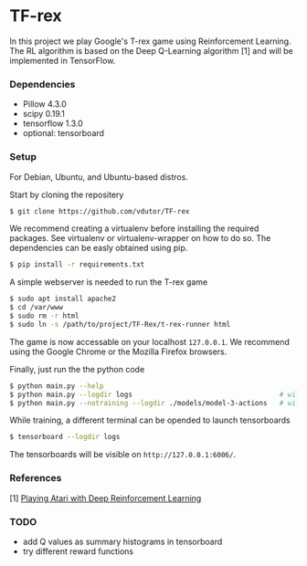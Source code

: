 # TF-rex
In this project we play Google's T-rex game using Reinforcement Learning.
The RL algorithm is based on the Deep Q-Learning algorithm [1] and will be implemented in TensorFlow.

### Dependencies
 - Pillow 4.3.0
 - scipy 0.19.1
 - tensorflow 1.3.0
 - optional: tensorboard


### Setup

For Debian, Ubuntu, and Ubuntu-based distros.

Start by cloning the repositery
```sh
$ git clone https://github.com/vdutor/TF-rex
```

We recommend creating a virtualenv before installing the required packages. See virtualenv or virtualenv-wrapper on how to do so.
The dependencies can be easly obtained using pip.
```sh
$ pip install -r requirements.txt
```

A simple webserver is needed to run the T-rex game
```sh
$ sudo apt install apache2
$ cd /var/www
$ sudo rm -r html
$ sudo ln -s /path/to/project/TF-Rex/t-rex-runner html
```
The game is now accessable on your localhost `127.0.0.1`. We recommend using the Google Chrome or the Mozilla Firefox browsers.

Finally, just run the the python code
```sh
$ python main.py --help
$ python main.py --logdir logs                                    # will train a model
$ python main.py --notraining --logdir ./models/model-3-actions   # will play with pretrained model, stored in the specified directory.
```
While training, a different terminal can be opended to launch tensorboards
```sh
$ tensorboard --logdir logs
```
The tensorboards will be visible on `http://127.0.0.1:6006/`.

### References
[1] [Playing Atari with Deep Reinforcement Learning](https://www.cs.toronto.edu/~vmnih/docs/dqn.pdf)


### TODO
- add Q values as summary histograms in tensorboard
- try different reward functions
